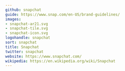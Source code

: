 ```yaml
---
github: snapchat
guide: https://www.snap.com/en-US/brand-guidelines/
images:
- snapchat-ar21.svg
- snapchat-tile.svg
- snapchat-icon.svg
logohandle: snapchat
sort: snapchat
title: Snapchat
twitter: snapchat
website: https://www.snapchat.com/
wikipedia: https://en.wikipedia.org/wiki/Snapchat
---
```

